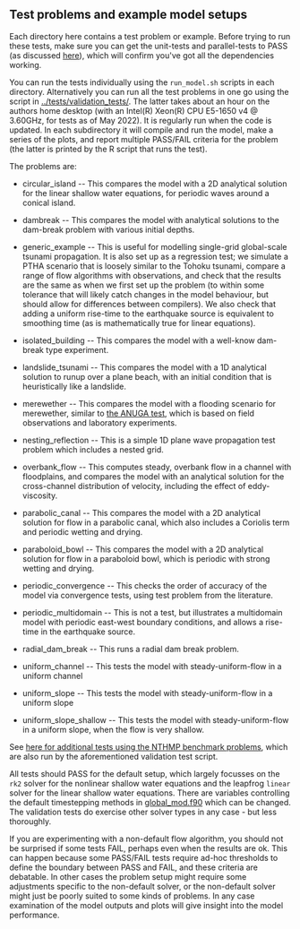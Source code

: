 Test problems and example model setups
--------------------------------------

Each directory here contains a test problem or example. Before trying to run these tests, make sure you can get the unit-tests and parallel-tests to PASS (as discussed [here](../README.md)), which will confirm you've got all the dependencies working.

You can run the tests individually using the `run_model.sh` scripts in each directory. Alternatively you can run all the test problems in one go using the script in [../tests/validation_tests/](../tests/validation_tests/). The latter takes about an hour on the authors home desktop (with an Intel(R) Xeon(R) CPU E5-1650 v4 @ 3.60GHz, for tests as of May 2022). It is regularly run when the code is updated. In each subdirectory it will compile and run the model, make a series of the plots, and report multiple PASS/FAIL criteria for the problem (the latter is printed by the R script that runs the test). 

The problems are:

* circular_island -- This compares the model with a 2D analytical solution for the linear shallow water equations, for periodic waves around a conical island.

* dambreak -- This compares the model with analytical solutions to the dam-break problem with various initial depths.

* generic_example -- This is useful for modelling single-grid global-scale tsunami propagation. It is also set up as a regression test; we simulate a PTHA scenario that is loosely similar to the Tohoku tsunami, compare a range of flow algorithms with observations, and check that the results are the same as when we first set up the problem (to within some tolerance that will likely catch changes in the model behaviour, but should allow for differences between compilers). We also check that adding a uniform rise-time to the earthquake source is equivalent to smoothing time (as is mathematically true for linear equations).

* isolated_building -- This compares the model with a well-know dam-break type experiment.

* landslide_tsunami -- This compares the model with a 1D analytical solution to runup over a plane beach, with an initial condition that is heuristically like a landslide.

* merewether -- This compares the model with a flooding scenario for merewether, similar to [the ANUGA test](https://github.com/GeoscienceAustralia/anuga_core/tree/master/validation_tests/case_studies/merewether), which is based on field observations and laboratory experiments.

* nesting_reflection -- This is a simple 1D plane wave propagation test problem which includes a nested grid. 

* overbank_flow -- This computes steady, overbank flow in a channel with floodplains, and compares the model with an analytical solution for the cross-channel distribution of velocity, including the effect of eddy-viscosity.

* parabolic_canal -- This compares the model with a 2D analytical solution for flow in a parabolic canal, which also includes a Coriolis term and periodic wetting and drying.

* paraboloid_bowl -- This compares the model with a 2D analytical solution for flow in a paraboloid bowl, which is periodic with strong wetting and drying.

* periodic_convergence -- This checks the order of accuracy of the model via convergence tests, using test problem from the literature.

* periodic_multidomain -- This is not a test, but illustrates a multidomain model with periodic east-west boundary conditions, and allows a rise-time in the earthquake source.

* radial_dam_break -- This runs a radial dam break problem.

* uniform_channel -- This tests the model with steady-uniform-flow in a uniform channel

* uniform_slope -- This tests the model with steady-uniform-flow in a uniform slope

* uniform_slope_shallow -- This tests the model with steady-uniform-flow in a uniform slope, when the flow is very shallow.

See [here for additional tests using the NTHMP benchmark problems](./nthmp), which are also run by the aforementioned validation test script.

All tests should PASS for the default setup, which largely focusses on the `rk2` solver for the nonlinear shallow water equations and the leapfrog `linear` solver for the linear shallow water equations. There are variables controlling the default timestepping methods in [global_mod.f90](../src/shallow_water/global_mod.f90) which can be changed. The validation tests do exercise other solver types in any case - but less thoroughly. 

If you are experimenting with a non-default flow algorithm, you should not be surprised if some tests FAIL, perhaps even when the results are ok. This can happen because some PASS/FAIL tests require ad-hoc thresholds to define the boundary between PASS and FAIL, and these criteria are debatable. In other cases the problem setup might require some adjustments specific to the non-default solver, or the non-default solver might just be poorly suited to some kinds of problems. In any case examination of the model outputs and plots will give insight into the model performance.

